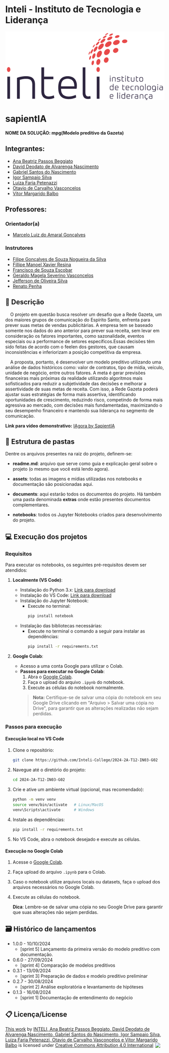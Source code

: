 # Inteli - Instituto de Tecnologia e Liderança 

<p align="center">
<a href= "https://www.inteli.edu.br/"><img src="assets/inteli.png" alt="Inteli - Instituto de Tecnologia e Liderança" border="0"></a>
</p>

# sapientIA

**NOME DA SOLUÇÃO: mpg(Modelo preditivo da Gazeta)**

## Integrantes: 
- <a href="https://www.linkedin.com/in/ana-beggiato/">Ana Beatriz Passos Beggiato</a>
- <a href="https://www.linkedin.com/in/david-deodato-41b9b72b7/">David Deodato de Alvarenga Nascimento</a>
- <a href="https://www.linkedin.com/in/gabriel-nascimento-563382243/">Gabriel Santos do Nascimento</a> 
- <a href="https://www.linkedin.com/in/igor-sampaio-silva/">Igor Sampaio Silva</a> 
- <a href="https://www.linkedin.com/in/luizapetenazzi/">Luiza Faria Petenazzi</a>
- <a href="https://www.linkedin.com/in/otavio-vasc/">Otavio de Carvalho Vasconcelos</a> 
- <a href="https://www.linkedin.com/in/vitor-balbo/">Vítor Margarido Balbo</a>

## Professores:
### Orientador(a) 
- <a href="https://www.linkedin.com/in/marcelo-gonçalves-phd-a550652/">Marcelo Luiz do Amaral Gonçalves</a>
### Instrutores
- <a href="https://www.linkedin.com/in/filipe-gonçalves-08a55015b/">Filipe Gonçalves de Souza Nogueira da Silva</a>
- <a href="https://www.linkedin.com/in/fillipe-resina-b2211a22/">Fillipe Manoel Xavier Resina</a> 
- <a href="https://www.linkedin.com/in/francisco-escobar/">Francisco de Souza Escobar</a> 
- <a href="https://www.linkedin.com/in/geraldo-magela-severino-vasconcelos-22b1b220/">Geraldo Magela Severino Vasconcelos</a>
- <a href="https://www.linkedin.com/in/jefferson-o-silva/">Jefferson de Oliveira Silva</a> 
- <a href="https://www.linkedin.com/in/renato-penha/">Renato Penha</a> 

## 📝 Descrição

&nbsp;&nbsp;&nbsp;&nbsp;O projeto em questão busca resolver um desafio que a Rede Gazeta, um dos maiores grupos de comunicação do Espírito Santo, enfrenta para prever suas metas de vendas publicitárias. A empresa tem se baseado somente nos dados do ano anterior para prever sua receita, sem levar em consideração os fatores importantes, como sazonalidade, eventos especiais ou a performance de setores específicos.Essas decisões têm sido feitas de acordo com o feelen dos gestores, que causam inconsistências e inferiorizam a posição competitiva da empresa. 

&nbsp;&nbsp;&nbsp;&nbsp;A proposta, portanto, é desenvolver um modelo preditivo utilizando uma análise de dados históricos como: valor de contratos, tipo de mídia, veículo, unidade de negócio, entre outros fatores. A meta é gerar previsões financeiras mais próximas da realidade utilizando algoritmos mais sofisticados para reduzir a subjetividade das decisões e melhorar a assertividade de suas metas de receita. Com isso, a Rede Gazeta poderá ajustar suas estratégias de forma mais assertiva, identificando oportunidades de crescimento, reduzindo risco, competindo de forma mais agressiva ao mercado, com decisões mais fundamentadas, maximizando o seu desempenho financeiro e mantendo sua liderança no segmento de comunicação. 


<b>Link para vídeo demonstrativo:</b> <a href="https://youtube.com/shorts/tuRBvFtDwm4?feature=share">IAgora by SapientIA</a>

## 📁 Estrutura de pastas

Dentre os arquivos presentes na raiz do projeto, definem-se:

- <b>readme.md</b>: arquivo que serve como guia e explicação geral sobre o projeto (o mesmo que você está lendo agora).

- <b>assets</b>: todas as imagens e mídias utilizadas nos notebooks e documentação são posicionadas aqui.

- <b>documents</b>: aqui estarão todos os documentos do projeto. Há também uma pasta denominada <b>extras</b> onde estão presentes documentos complementares.

- <b>notebooks</b>: todos os Jupyter Notebooks criados para desenvolvimento do projeto.

## 💻 Execução dos projetos

### Requisitos

Para executar os notebooks, os seguintes pré-requisitos devem ser atendidos:

1. **Localmente (VS Code)**:
   - Instalação do Python 3.x: [Link para download](https://www.python.org/downloads/)
   - Instalação do VS Code: [Link para download](https://code.visualstudio.com/)
   - Instalação do Jupyter Notebook:
     - Execute no terminal:
       ```bash
       pip install notebook
       ```
   - Instalação das bibliotecas necessárias:
     - Execute no terminal o comando a seguir para instalar as dependências:
       ```bash
       pip install -r requirements.txt
       ```

2. **Google Colab**:
   - Acesso a uma conta Google para utilizar o Colab.
   - **Passos para executar no Google Colab**:
     1. Abra o [Google Colab](https://colab.research.google.com/).
     2. Faça o upload do arquivo `.ipynb` do notebook.
     3. Execute as células do notebook normalmente.
     > **Nota:** Certifique-se de salvar uma cópia do notebook em seu Google Drive clicando em "Arquivo > Salvar uma cópia no Drive", para garantir que as alterações realizadas não sejam perdidas.

### Passos para execução

#### Execução local no VS Code

1. Clone o repositório:
   ```bash
   git clone https://github.com/Inteli-College/2024-2A-T12-IN03-G02
   ```

2. Navegue até o diretório do projeto:
    ```bash
    cd 2024-2A-T12-IN03-G02
    ```

3. Crie e ative um ambiente virtual (opcional, mas recomendado):
    ```bash
    python -m venv venv
    source venv/bin/activate   # Linux/MacOS
    venv\Scripts\activate      # Windows
    ```

4. Instale as dependências:
    ```bash
    pip install -r requirements.txt
    ```

5. No VS Code, abra o notebook desejado e execute as células.
#### Execução no Google Colab

1. Acesse o [Google Colab](https://colab.research.google.com/).
2. Faça upload do arquivo `.ipynb` para o Colab.
3. Caso o notebook utilize arquivos locais ou datasets, faça o upload dos arquivos necessários no Google Colab.
4. Execute as células do notebook.

   **Dica**: Lembre-se de salvar uma cópia no seu Google Drive para garantir que suas alterações não sejam perdidas.

## 🗃 Histórico de lançamentos

* 1.0.0 - 10/10/2024
    * [sprint 5] Lançamento da primeira versão do modelo preditivo com documentação.
* 0.6.0 - 27/09/2024
    * [sprint 4] Comparação de modelos preditivos
* 0.3.1 - 13/09/2024
    * [sprint 3] Preparação de dados e modelo preditivo preliminar
* 0.2.7 - 30/08/2024
    * [sprint 2] Análise exploratória e levantamento de hipóteses
* 0.1.3 - 16/08/2024
    * [sprint 1] Documentação de entendimento do negócio

## 📋 Licença/License

<p xmlns:cc="http://creativecommons.org/ns#" ><a rel="cc:attributionURL" href="https://github.com/Inteli-College/2024-1B-T12-IN02-G03">This work</a> by <a rel="cc:attributionURL dct:creator" property="cc:attributionName" href="https://github.com/Inteli-College/2024-1B-T12-IN02-G03">INTELI, Ana Beatriz Passos Beggiato, David Deodato de Alvarenga Nascimento, Gabriel Santos do Nascimento, Igor Sampaio Silva, Luiza Faria Petenazzi, Otavio de Carvalho Vasconcelos e Vítor Margarido Balbo</a> is licensed under <a href="https://creativecommons.org/licenses/by/4.0/?ref=chooser-v1" target="_blank" rel="license noopener noreferrer" style="display:inline-block;">Creative Commons Attribution 4.0 International<img style="height:22px!important;margin-left:3px;vertical-align:text-bottom;" src="https://mirrors.creativecommons.org/presskit/icons/cc.svg?ref=chooser-v1" alt=""><img style="height:22px!important;margin-left:3px;vertical-align:text-bottom;" src="https://mirrors.creativecommons.org/presskit/icons/by.svg?ref=chooser-v1" alt=""></a></p>